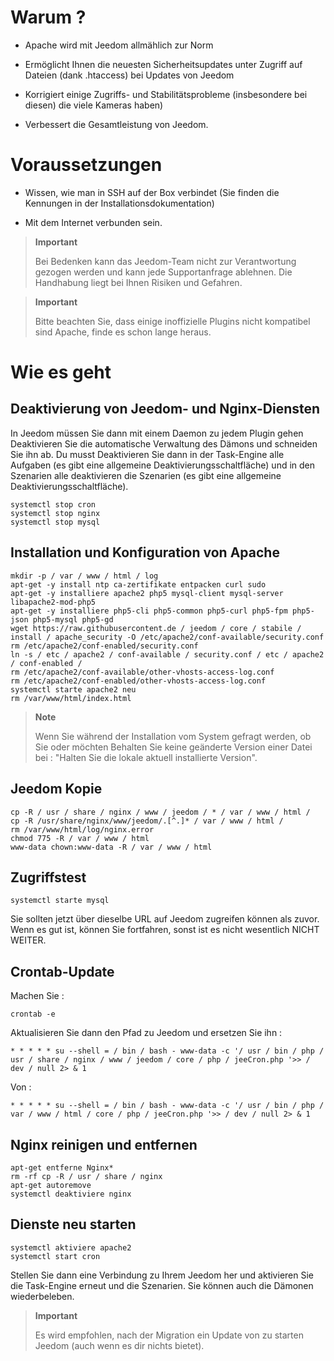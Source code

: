 Warum ? 
==========

-   Apache wird mit Jeedom allmählich zur Norm

-   Ermöglicht Ihnen die neuesten Sicherheitsupdates unter
    Zugriff auf Dateien (dank .htaccess) bei Updates von
    Jeedom

-   Korrigiert einige Zugriffs- und Stabilitätsprobleme (insbesondere bei diesen)
    die viele Kameras haben)

-   Verbessert die Gesamtleistung von Jeedom.

Voraussetzungen 
=========

-   Wissen, wie man in SSH auf der Box verbindet (Sie finden die
    Kennungen in der Installationsdokumentation)

-   Mit dem Internet verbunden sein.

> **Important**
>
> Bei Bedenken kann das Jeedom-Team nicht zur Verantwortung gezogen werden und
> kann jede Supportanfrage ablehnen. Die Handhabung liegt bei Ihnen
> Risiken und Gefahren.

> **Important**
>
> Bitte beachten Sie, dass einige inoffizielle Plugins nicht kompatibel sind
> Apache, finde es schon lange heraus.

Wie es geht 
=============

Deaktivierung von Jeedom- und Nginx-Diensten 
------------------------------------------

In Jeedom müssen Sie dann mit einem Daemon zu jedem Plugin gehen
Deaktivieren Sie die automatische Verwaltung des Dämons und schneiden Sie ihn ab. Du musst
Deaktivieren Sie dann in der Task-Engine alle Aufgaben (es gibt eine
allgemeine Deaktivierungsschaltfläche) und in den Szenarien alle deaktivieren
die Szenarien (es gibt eine allgemeine Deaktivierungsschaltfläche).

    systemctl stop cron
    systemctl stop nginx
    systemctl stop mysql

Installation und Konfiguration von Apache 
--------------------------------------

    mkdir -p / var / www / html / log
    apt-get -y install ntp ca-zertifikate entpacken curl sudo
    apt-get -y installiere apache2 php5 mysql-client mysql-server libapache2-mod-php5
    apt-get -y installiere php5-cli php5-common php5-curl php5-fpm php5-json php5-mysql php5-gd
    wget https://raw.githubusercontent.de / jeedom / core / stabile / install / apache_security -O /etc/apache2/conf-available/security.conf
    rm /etc/apache2/conf-enabled/security.conf
    ln -s / etc / apache2 / conf-available / security.conf / etc / apache2 / conf-enabled /
    rm /etc/apache2/conf-available/other-vhosts-access-log.conf
    rm /etc/apache2/conf-enabled/other-vhosts-access-log.conf
    systemctl starte apache2 neu
    rm /var/www/html/index.html

> **Note**
>
> Wenn Sie während der Installation vom System gefragt werden, ob Sie oder möchten
> Behalten Sie keine geänderte Version einer Datei bei : "Halten Sie die lokale
> aktuell installierte Version".

Jeedom Kopie 
---------------

    cp -R / usr / share / nginx / www / jeedom / * / var / www / html /
    cp -R /usr/share/nginx/www/jeedom/.[^.]* / var / www / html /
    rm /var/www/html/log/nginx.error
    chmod 775 -R / var / www / html
    www-data chown:www-data -R / var / www / html

Zugriffstest 
------------

    systemctl starte mysql

Sie sollten jetzt über dieselbe URL auf Jeedom zugreifen können
als zuvor. Wenn es gut ist, können Sie fortfahren, sonst ist es nicht wesentlich
NICHT WEITER.

Crontab-Update 
-------------------------

Machen Sie :

    crontab -e

Aktualisieren Sie dann den Pfad zu Jeedom und ersetzen Sie ihn :

    * * * * * su --shell = / bin / bash - www-data -c '/ usr / bin / php / usr / share / nginx / www / jeedom / core / php / jeeCron.php '>> / dev / null 2> & 1

Von :

    * * * * * su --shell = / bin / bash - www-data -c '/ usr / bin / php / var / www / html / core / php / jeeCron.php '>> / dev / null 2> & 1

Nginx reinigen und entfernen 
---------------------------------

    apt-get entferne Nginx*
    rm -rf cp -R / usr / share / nginx
    apt-get autoremove
    systemctl deaktiviere nginx

Dienste neu starten 
------------------------

    systemctl aktiviere apache2
    systemctl start cron

Stellen Sie dann eine Verbindung zu Ihrem Jeedom her und aktivieren Sie die Task-Engine erneut
und die Szenarien. Sie können auch die Dämonen wiederbeleben.

> **Important**
>
> Es wird empfohlen, nach der Migration ein Update von zu starten
> Jeedom (auch wenn es dir nichts bietet).
